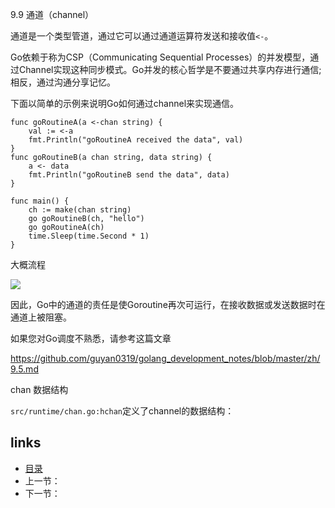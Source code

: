 9.9 通道（channel）

通道是一个类型管道，通过它可以通过通道运算符发送和接收值`<-`。

Go依赖于称为CSP（Communicating Sequential Processes）的并发模型，通过Channel实现这种同步模式。Go并发的核心哲学是不要通过共享内存进行通信; 相反，通过沟通分享记忆。

下面以简单的示例来说明Go如何通过channel来实现通信。

```
func goRoutineA(a <-chan string) {
	val := <-a
	fmt.Println("goRoutineA received the data", val)
}
func goRoutineB(a chan string, data string) {
	a <- data
	fmt.Println("goRoutineB send the data", data)
}

func main() {
	ch := make(chan string)
	go goRoutineB(ch, "hello")
	go goRoutineA(ch)
	time.Sleep(time.Second * 1)
}

```

大概流程

![](https://github.com/guyan0319/golang_development_notes/blob/master/images/9.9.1.png?raw=true)

因此，Go中的通道的责任是使Goroutine再次可运行，在接收数据或发送数据时在通道上被阻塞。

如果您对Go调度不熟悉，请参考这篇文章

https://github.com/guyan0319/golang_development_notes/blob/master/zh/9.5.md

chan 数据结构

`src/runtime/chan.go:hchan`定义了channel的数据结构：





## links

- [目录](https://github.com/guyan0319/golang_development_notes/blob/master/zh/preface.md)
- 上一节：
- 下一节：


